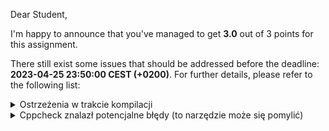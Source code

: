 Dear Student,

I'm happy to announce that you've managed to get **3.0** out of 3 points for this assignment.

There still exist some issues that should be addressed before the deadline: **2023-04-25 23:50:00 CEST (+0200)**. For further details, please refer to the following list:

<details><summary>Ostrzeżenia w trakcie kompilacji</summary>In file included from /tmp/tmp6e96du03/student/lab3inheritance/object.cpp:1:<br>/tmp/tmp6e96du03/student/lab3inheritance/object.h:38:57: warning: left operand of comma operator has no effect [-Wunused-value]<br>&nbsp;&nbsp;&nbsp;38 |         explicit Object(ObjectType type, Position pos= (0,0)): type_(type) , position_(pos){};<br>&nbsp;&nbsp;&nbsp;&nbsp;&nbsp;&nbsp;|                                                         ^<br>In file included from /tmp/tmp6e96du03/student/lab3inheritance/enemy.h:4,<br>&nbsp;&nbsp;&nbsp;&nbsp;&nbsp;&nbsp;&nbsp;&nbsp;&nbsp;&nbsp;&nbsp;&nbsp;&nbsp;&nbsp;&nbsp;&nbsp;&nbsp;from /tmp/tmp6e96du03/student/lab3inheritance/enemy.cpp:1:<br>/tmp/tmp6e96du03/student/lab3inheritance/object.h:38:57: warning: left operand of comma operator has no effect [-Wunused-value]<br>&nbsp;&nbsp;&nbsp;38 |         explicit Object(ObjectType type, Position pos= (0,0)): type_(type) , position_(pos){};<br>&nbsp;&nbsp;&nbsp;&nbsp;&nbsp;&nbsp;|                                                         ^<br>In file included from /tmp/tmp6e96du03/student/lab3inheritance/player.h:4,<br>&nbsp;&nbsp;&nbsp;&nbsp;&nbsp;&nbsp;&nbsp;&nbsp;&nbsp;&nbsp;&nbsp;&nbsp;&nbsp;&nbsp;&nbsp;&nbsp;&nbsp;from /tmp/tmp6e96du03/student/lab3inheritance/engine.cpp:3:<br>/tmp/tmp6e96du03/student/lab3inheritance/object.h:38:57: warning: left operand of comma operator has no effect [-Wunused-value]<br>&nbsp;&nbsp;&nbsp;38 |         explicit Object(ObjectType type, Position pos= (0,0)): type_(type) , position_(pos){};<br>&nbsp;&nbsp;&nbsp;&nbsp;&nbsp;&nbsp;|                                                         ^<br>/tmp/tmp6e96du03/student/lab3inheritance/engine.cpp: In member function ‘void Engine::randEnemies(Position (*)(int, int))’:<br>/tmp/tmp6e96du03/student/lab3inheritance/engine.cpp:135:37: warning: unused parameter ‘positionGenerator’ [-Wunused-parameter]<br>&nbsp;&nbsp;135 | void Engine::randEnemies(Position (*positionGenerator)(int,int))<br>&nbsp;&nbsp;&nbsp;&nbsp;&nbsp;&nbsp;|                          ~~~~~~~~~~~^~~~~~~~~~~~~~~~~~~~~~~~~~~<br>In file included from /tmp/tmp6e96du03/student/lab3inheritance/tests/../player.h:4,<br>&nbsp;&nbsp;&nbsp;&nbsp;&nbsp;&nbsp;&nbsp;&nbsp;&nbsp;&nbsp;&nbsp;&nbsp;&nbsp;&nbsp;&nbsp;&nbsp;&nbsp;from /tmp/tmp6e96du03/student/lab3inheritance/tests/playerTests.cpp:5:<br>/tmp/tmp6e96du03/student/lab3inheritance/tests/../object.h:38:57: warning: left operand of comma operator has no effect [-Wunused-value]<br>&nbsp;&nbsp;&nbsp;38 |         explicit Object(ObjectType type, Position pos= (0,0)): type_(type) , position_(pos){};<br>&nbsp;&nbsp;&nbsp;&nbsp;&nbsp;&nbsp;|                                                         ^<br>In file included from /tmp/tmp6e96du03/student/lab3inheritance/tests/objectTests.cpp:5:<br>/tmp/tmp6e96du03/student/lab3inheritance/tests/../object.h:38:57: warning: left operand of comma operator has no effect [-Wunused-value]<br>&nbsp;&nbsp;&nbsp;38 |         explicit Object(ObjectType type, Position pos= (0,0)): type_(type) , position_(pos){};<br>&nbsp;&nbsp;&nbsp;&nbsp;&nbsp;&nbsp;|                                                         ^<br>In file included from /tmp/tmp6e96du03/student/lab3inheritance/tests/../shoot.h:4,<br>&nbsp;&nbsp;&nbsp;&nbsp;&nbsp;&nbsp;&nbsp;&nbsp;&nbsp;&nbsp;&nbsp;&nbsp;&nbsp;&nbsp;&nbsp;&nbsp;&nbsp;from /tmp/tmp6e96du03/student/lab3inheritance/tests/shootTests.cpp:5:<br>/tmp/tmp6e96du03/student/lab3inheritance/tests/../object.h:38:57: warning: left operand of comma operator has no effect [-Wunused-value]<br>&nbsp;&nbsp;&nbsp;38 |         explicit Object(ObjectType type, Position pos= (0,0)): type_(type) , position_(pos){};<br>&nbsp;&nbsp;&nbsp;&nbsp;&nbsp;&nbsp;|                                                         ^<br>In file included from /tmp/tmp6e96du03/student/lab3inheritance/tests/../enemy.h:4,<br>&nbsp;&nbsp;&nbsp;&nbsp;&nbsp;&nbsp;&nbsp;&nbsp;&nbsp;&nbsp;&nbsp;&nbsp;&nbsp;&nbsp;&nbsp;&nbsp;&nbsp;from /tmp/tmp6e96du03/student/lab3inheritance/tests/enemyTests.cpp:5:<br>/tmp/tmp6e96du03/student/lab3inheritance/tests/../object.h:38:57: warning: left operand of comma operator has no effect [-Wunused-value]<br>&nbsp;&nbsp;&nbsp;38 |         explicit Object(ObjectType type, Position pos= (0,0)): type_(type) , position_(pos){};<br>&nbsp;&nbsp;&nbsp;&nbsp;&nbsp;&nbsp;|                                                         ^<br>In file included from /tmp/tmp6e96du03/student/lab3inheritance/tests/../shoot.h:4,<br>&nbsp;&nbsp;&nbsp;&nbsp;&nbsp;&nbsp;&nbsp;&nbsp;&nbsp;&nbsp;&nbsp;&nbsp;&nbsp;&nbsp;&nbsp;&nbsp;&nbsp;from /tmp/tmp6e96du03/student/lab3inheritance/tests/engineTests.cpp:7:<br>/tmp/tmp6e96du03/student/lab3inheritance/tests/../object.h:38:57: warning: left operand of comma operator has no effect [-Wunused-value]<br>&nbsp;&nbsp;&nbsp;38 |         explicit Object(ObjectType type, Position pos= (0,0)): type_(type) , position_(pos){};<br>&nbsp;&nbsp;&nbsp;&nbsp;&nbsp;&nbsp;|                                                         ^<br></details>
<details><summary>Cppcheck znalazł potencjalne błędy (to narzędzie może się pomylić)</summary>/tmp/tmp6e96du03/student/lab3inheritance/position.h:10:5: warning: Struct 'Position' has a constructor with 1 argument that is not explicit. [noExplicitConstructor]<br>&nbsp;&nbsp;&nbsp;&nbsp;Position(unsigned x={}, unsigned y={}): x_(x), y_(y)<br>&nbsp;&nbsp;&nbsp;&nbsp;^<br>/tmp/tmp6e96du03/student/lab3inheritance/shoot.h:45:5: warning: Member variable 'Shoot::speed_' is not initialized in the constructor. [uninitMemberVar]<br>&nbsp;&nbsp;&nbsp;&nbsp;Shoot(Direction direction, Position pos): Object(ObjectType::OBJECT_SHOOT, pos),direction_(direction){};<br>&nbsp;&nbsp;&nbsp;&nbsp;^<br>/tmp/tmp6e96du03/student/lab3inheritance/enemy.cpp:7:0: warning: The function 'lifePercent' is never used. [unusedFunction]<br>int Enemy::lifePercent() const<br>^<br>/tmp/tmp6e96du03/student/lab3inheritance/enemy.cpp:12:0: warning: The function 'decreaseLife' is never used. [unusedFunction]<br>void Enemy::decreaseLife(int damage_)<br>^<br>/tmp/tmp6e96du03/student/lab3inheritance/engine.cpp:10:0: warning: The function 'signum' is never used. [unusedFunction]<br>inline auto signum(int x)<br>^<br>/tmp/tmp6e96du03/student/lab3inheritance/engine.cpp:57:0: warning: The function 'update' is never used. [unusedFunction]<br>void Engine::update()<br>^<br>/tmp/tmp6e96du03/student/lab3inheritance/engine.cpp:74:0: warning: The function 'movePlayerUp' is never used. [unusedFunction]<br>void Engine::movePlayerUp()<br>^<br>/tmp/tmp6e96du03/student/lab3inheritance/engine.cpp:80:0: warning: The function 'movePlayerDown' is never used. [unusedFunction]<br>void Engine::movePlayerDown()<br>^<br>/tmp/tmp6e96du03/student/lab3inheritance/engine.cpp:86:0: warning: The function 'movePlayerLeft' is never used. [unusedFunction]<br>void Engine::movePlayerLeft()<br>^<br>/tmp/tmp6e96du03/student/lab3inheritance/engine.cpp:97:0: warning: The function 'playerShoots' is never used. [unusedFunction]<br>void Engine::playerShoots()<br>^<br>/tmp/tmp6e96du03/student/lab3inheritance/engine.cpp:117:0: warning: The function 'isPlayerAlieve' is never used. [unusedFunction]<br>bool Engine::isPlayerAlieve() const<br>^<br>/tmp/tmp6e96du03/student/lab3inheritance/engine.cpp:123:0: warning: The function 'stageWidthCells' is never used. [unusedFunction]<br>std::size_t Engine::stageWidthCells() const<br>^<br>/tmp/tmp6e96du03/student/lab3inheritance/engine.cpp:129:0: warning: The function 'stageHeightCells' is never used. [unusedFunction]<br>std::size_t Engine::stageHeightCells() const<br>^<br>/tmp/tmp6e96du03/student/lab3inheritance/object.cpp:2:0: warning: The function 'type' is never used. [unusedFunction]<br>ObjectType Object::type() const<br>^<br>/tmp/tmp6e96du03/student/lab3inheritance/object.cpp:10:0: warning: The function 'setPosition' is never used. [unusedFunction]<br>void Object::setPosition(Position newPosition_)<br>^<br>/tmp/tmp6e96du03/student/lab3inheritance/stage.cpp:10:0: warning: The function 'get' is never used. [unusedFunction]<br>std::shared_ptr<Object> Stage::get(Position position)<br>^<br>/tmp/tmp6e96du03/student/lab3inheritance/stage.cpp:16:0: warning: The function 'set' is never used. [unusedFunction]<br>void Stage::set(std::shared_ptr<Object> object, Position position)<br>^<br>/tmp/tmp6e96du03/student/lab3inheritance/stage.cpp:22:0: warning: The function 'isInside' is never used. [unusedFunction]<br>bool Stage::isInside(Position position) const<br>^<br></details>

-----------
I remain your faithful servant\
_Bobot_